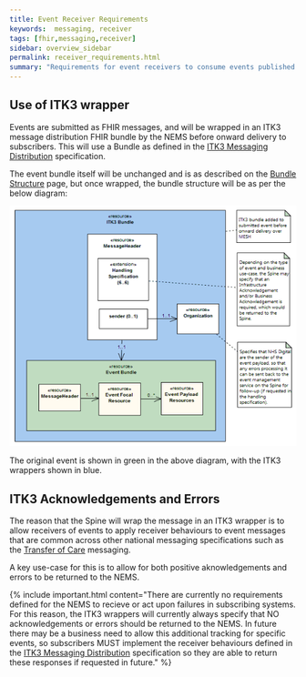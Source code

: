 ```yaml
---
title: Event Receiver Requirements
keywords:  messaging, receiver
tags: [fhir,messaging,receiver]
sidebar: overview_sidebar
permalink: receiver_requirements.html
summary: "Requirements for event receivers to consume events published by the EMS"
---
```


## Use of ITK3 wrapper ##

Events are submitted as FHIR messages, and will be wrapped in an ITK3 message distribution FHIR bundle by the NEMS before onward delivery to subscribers. This will use a Bundle as defined in the [ITK3 Messaging Distribution](https://developer.nhs.uk/apis/itk3messagedistribution/) specification.

The event bundle itself will be unchanged and is as described on the [Bundle Structure](explore_bundle_structure.html) page, but once wrapped, the bundle structure will be as per the below diagram:

![ITK3 wrapped event bundle](images/receiver/ITK3WrappedEvent.gif)

The original event is shown in green in the above diagram, with the ITK3 wrappers shown in blue.

## ITK3 Acknowledgements and Errors ##

The reason that the Spine will wrap the message in an ITK3 wrapper is to allow receivers of events to apply receiver behaviours to event messages that are common across other national messaging specifications such as the [Transfer of Care](https://developer.nhs.uk/transfer-care-specification-versions/) messaging.

A key use-case for this is to allow for both positive aknowledgements and errors to be returned to the NEMS.

{% include important.html content="There are currently no requirements defined for the NEMS to recieve or act upon failures in subscribing systems. For this reason, the ITK3 wrappers will currently always specify that NO acknowledgements or errors should be returned to the NEMS. In future there may be a business need to allow this additional tracking for specific events, so subscribers MUST implement the receiver behaviours defined in the [ITK3 Messaging Distribution](https://developer.nhs.uk/apis/itk3messagedistribution/) specification so they are able to return these responses if requested in future." %}

